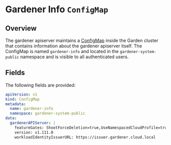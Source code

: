 # Gardener Info `ConfigMap`

## Overview

The gardener apiserver maintains a [ConfigMap](https://kubernetes.io/docs/concepts/configuration/configmap/) inside the Garden cluster that contains information about the gardener apiserver itself.
The ConfigMap is named `gardener-info` and located in the `gardener-system-public` namespace and is visible to all authenticated users.

## Fields

The following fields are provided:

```yaml
apiVersion: v1
kind: ConfigMap
metadata:
  name: gardener-info
  namespace: gardener-system-public
data:
  gardenerAPIServer: |                                                      # key name of the gardener-apiserver section
    featureGates: ShootForceDeletion=true,UseNamespacedCloudProfile=true    # list of the configured feature gates
    version: v1.111.0                                                       # version of the gardener-apiserver
    workloadIdentityIssuerURL: https://issuer.gardener.cloud.local          # the URL of the authority that issues workload identity tokens
```
